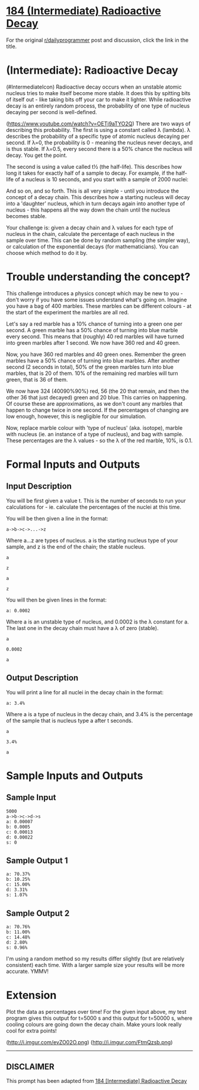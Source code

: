 # [184 (Intermediate) Radioactive Decay](https://www.reddit.com/r/dailyprogrammer/comments/2jcgej/10152014_challenge_184_intermediate_radioactive/)

For the original [r/dailyprogrammer](https://www.reddit.com/r/dailyprogrammer/) post and discussion, click the link in the title.

#  (Intermediate): Radioactive Decay
(#IntermediateIcon)
Radioactive decay occurs when an unstable atomic nucleus tries to make itself become more stable. It does this by spitting bits of itself out - like taking bits off your car to make it lighter. While radioactive decay is an entirely random process, the probability of one type of nucleus decaying per second is well-defined.

(https://www.youtube.com/watch?v=OETj9aTYO2Q)
There are two ways of describing this probability. The first is using a constant called λ (lambda). λ describes the probability of a specific type of atomic nucleus decaying per second. If λ=0, the probability is 0 - meaning the nucleus never decays, and is thus stable. If λ=0.5, every second there is a 50% chance the nucleus will decay. You get the point.

The second is using a value called t½ (the half-life). This describes how long it takes for exactly half of a sample to decay. For example, if the half-life of a nucleus is 10 seconds, and you start with a sample of 2000 nuclei:

And so on, and so forth. This is all very simple - until you introduce the concept of a decay chain. This describes how a starting nucleus will decay into a 'daughter' nucleus, which in turn decays again into another type of nucleus - this happens all the way down the chain until the nucleus becomes stable.

Your challenge is: given a decay chain and λ values for each type of nucleus in the chain, calculate the percentage of each nucleus in the sample over time. This can be done by random sampling (the simpler way), or calculation of the exponential decays (for mathematicians). You can choose which method to do it by.

# Trouble understanding the concept?
This challenge introduces a physics concept which may be new to you - don't worry if you have some issues understand what's going on. Imagine you have a bag of 400 marbles. These marbles can be different colours - at the start of the experiment the marbles are all red.

Let's say a red marble has a 10% chance of turning into a green one per second. A green marble has a 50% chance of turning into blue marble every second. This means that (roughly) 40 red marbles will have turned into green marbles after 1 second. We now have 360 red and 40 green.

Now, you have 360 red marbles and 40 green ones. Remember the green marbles have a 50% chance of turning into blue marbles. After another second (2 seconds in total), 50% of the green marbles turn into blue marbles, that is 20 of them. 10% of the remaining red marbles will turn green, that is 36 of them.

We now have 324 (40090%90%) red, 56 (the 20 that remain, and then the other 36 that just decayed) green and 20 blue. This carries on happening. Of course these are approximations, as we don't count any marbles that happen to change twice in one second. If the percentages of changing are low enough, however, this is negligible for our simulation.

Now, replace marble colour with 'type of nucleus' (aka. isotope), marble with nucleus (ie. an instance of a type of nucleus), and bag with sample. These percentages are the λ values - so the λ of the red marble, 10%, is 0.1.

# Formal Inputs and Outputs
## Input Description
You will be first given a value t. This is the number of seconds to run your calculations for - ie. calculate the percentages of the nuclei at this time.

You will be then  given a line in the format:


```
a->b->c->...->z
```
Where a...z are types of nucleus. a is the starting nucleus type of your sample, and z is the end of the chain; the stable nucleus.


```
a
```

```
z
```

```
a
```

```
z
```
You will then be given lines in the format:


```
a: 0.0002
```
Where a is an unstable type of nucleus, and 0.0002 is the λ constant for a. The last one in the decay chain must have a λ of zero (stable).


```
a
```

```
0.0002
```

```
a
```
## Output Description
You will print a line for all nuclei in the decay chain in the format:


```
a: 3.4%
```
Where a is a type of nucleus in the decay chain, and 3.4% is the percentage of the sample that is nucleus type a after t seconds.


```
a
```

```
3.4%
```

```
a
```
# Sample Inputs and Outputs
## Sample Input

```
5000
a->b->c->d->s
a: 0.00007
b: 0.0005
c: 0.00013
d: 0.00022
s: 0
```
## Sample Output 1

```
a: 70.37%
b: 10.25%
c: 15.00%
d: 3.31%
s: 1.07%
```
## Sample Output 2

```
a: 70.76%
b: 11.00%
c: 14.48%
d: 2.80%
s: 0.96%
```
I'm using a random method so my results differ slightly (but are relatively consistent) each time. With a larger sample size your results will be more accurate. YMMV!

# Extension
Plot the data as percentages over time! For the given input above, my test program gives this output for t=5000 s and this output for t=50000 s, where cooling colours are going down the decay chain. Make yours look really cool for extra points!

(http://i.imgur.com/evZO02O.png)
(http://i.imgur.com/FtmQzsb.png)

----
## **DISCLAIMER**
This prompt has been adapted from [184 [Intermediate] Radioactive Decay](https://www.reddit.com/r/dailyprogrammer/comments/2jcgej/10152014_challenge_184_intermediate_radioactive/
)
